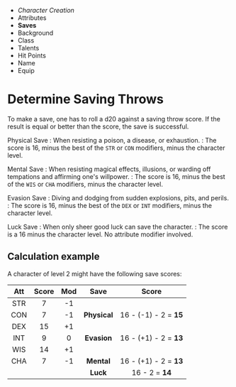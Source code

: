 
<!-- .margin.compass -->
* _Character Creation_
* Attributes
* **Saves**
* Background
* Class
* Talents
* Hit Points
* Name
* Equip



# Determine Saving Throws

To make a save, one has to roll a d20 against a saving throw score. If the result is equal or better than the score, the save is successful.

Physical Save
: When resisting a poison, a disease, or exhaustion.
: The score is 16, minus the best of the `STR` or `CON` modifiers, minus the character level.

Mental Save
: When resisting magical effects, illusions, or warding off tempations and affirming one's willpower.
: The score is 16, minus the best of the `WIS` or `CHA` modifiers, minus the character level.

Evasion Save
: Diving and dodging from sudden explosions, pits, and perils.
: The score is 16, minus the best of the `DEX` or `INT` modifiers, minus the character level.

Luck Save
: When only sheer good luck can save the character.
: The score is a 16 minus the character level. No attribute modifier involved.


## Calculation example

A character of level 2 might have the following save scores:

| Att | Score | Mod | Save         | Score                  |
|:---:|:-----:|:---:|:------------:|:----------------------:|
| STR |     7 |  -1 |              |                        |
| CON |     7 |  -1 | **Physical** | 16 - (-1) - 2 = **15** |
| DEX |    15 |  +1 |              |                        |
| INT |     9 |   0 | **Evasion**  | 16 - (+1) - 2 = **13** |
| WIS |    14 |  +1 |              |                        |
| CHA |     7 |  -1 | **Mental**   | 16 - (+1) - 2 = **13** |
|     |       |     | **Luck**     | 16        - 2 = **14** |

